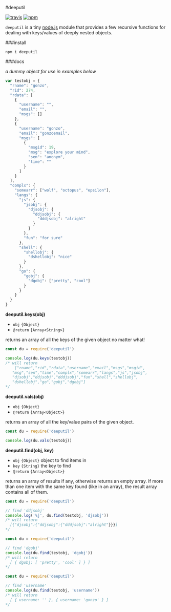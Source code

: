 #deeputil

[![travis](https://img.shields.io/travis/mawni/deeputil/master.svg)](https://travis-ci.org/mawni/deeputil) [![npm](https://img.shields.io/npm/v/deeputil.svg?maxAge=2592000?style=flat-square)](https://www.npmjs.com/package/deeputil)

`deeputil` is a tiny [node.js](https://nodejs.org) module that provides a few recursive functions for dealing with keys/values of deeply nested objects.

###install

`npm i deeputil`

###docs

*a dummy object for use in examples below*

```javascript
var testobj = {
  "rname": "gonzo",
  "rid": 274,
  "rdata": [
    {
      "username": "",
      "email": "",
      "msgs": []
    },
    {
      "username": "gonzo",
      "email": "gonzoemail",
      "msgs": [
        {
          "msgid": 19,
          "msg": "explore your mind",
          "sen": "anonym",
          "time": ""
        }
      ]
    }
  ],
  "complx": {
    "somearr": ["wolf", "octopus", "epsilon"],
    "langs": {
      "js": {
        "jsobj": {
          "djsobj": {
            "ddjsobj": {
              "dddjsobj": "alright"
            }
          }
        },
        "fun": "for sure"
      },
      "shell": {
        "shellobj": {
          "dshellobj": "nice"
        }
      },
      "go": {
        "gobj": {
          "dgobj": ["pretty", "cool"]
        }
      }
    }
  }
}
```

**deeputil.keys(obj)**

 * `obj` `{Object}`
 * `@return` `{Array<String>}`

returns an array of all the keys of the given object no matter what!

```javascript
const du = require('deeputil')

console.log(du.keys(testobj))
/* will return
	["rname","rid","rdata","username","email","msgs","msgid",
   "msg","sen","time","complx","somearr","langs","js","jsobj",
   "djsobj","ddjsobj","dddjsobj","fun","shell","shellobj",
   "dshellobj","go","gobj","dgobj"]
*/
```

**deeputil.vals(obj)**

 * `obj` `{Object}`
 * `@return` `{Array<Object>}`

returns an array of all the key/value pairs of the given object.

```javascript
const du = require('deeputil')

console.log(du.vals(testobj))
```

**deeputil.find(obj, key)**

 * `obj` `{Object}` object to find items in
 * `key` `{String}` the key to find
 * `@return` `{Array<Object>}`

returns an array of results if any, otherwise returns an empty array. If more than one item with the same key found (like in an array), the result array contains all of them.

```javascript
const du = require('deeputil')

// find 'ddjsobj'
console.log('%j', du.find(testobj, 'djsobj'))
/* will return 
  [{"djsobj":{"ddjsobj":{"dddjsobj":"alright"}}}]
*/
```

```javascript
const du = require('deeputil')

// find 'dgobj'
console.log(du.find(testobj, 'dgobj'))
/* will return 
  [ { dgobj: [ 'pretty', 'cool' ] } ]
*/
```

```javascript
const du = require('deeputil')

// find 'username'
console.log(du.find(testobj, 'username'))
/* will return 
  [ { username: '' }, { username: 'gonzo' } ]
*/
```
